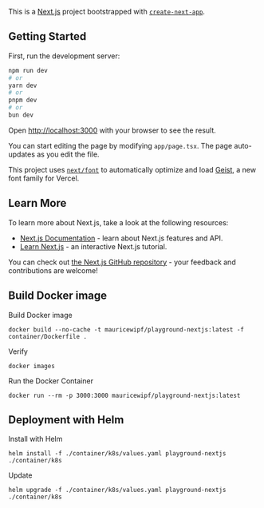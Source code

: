 This is a [Next.js](https://nextjs.org) project bootstrapped with [`create-next-app`](https://nextjs.org/docs/app/api-reference/cli/create-next-app).

## Getting Started

First, run the development server:

```bash
npm run dev
# or
yarn dev
# or
pnpm dev
# or
bun dev
```

Open [http://localhost:3000](http://localhost:3000) with your browser to see the result.

You can start editing the page by modifying `app/page.tsx`. The page auto-updates as you edit the file.

This project uses [`next/font`](https://nextjs.org/docs/app/building-your-application/optimizing/fonts) to automatically optimize and load [Geist](https://vercel.com/font), a new font family for Vercel.

## Learn More

To learn more about Next.js, take a look at the following resources:

- [Next.js Documentation](https://nextjs.org/docs) - learn about Next.js features and API.
- [Learn Next.js](https://nextjs.org/learn) - an interactive Next.js tutorial.

You can check out [the Next.js GitHub repository](https://github.com/vercel/next.js) - your feedback and contributions are welcome!

## Build Docker image

Build Docker image

```
docker build --no-cache -t mauricewipf/playground-nextjs:latest -f container/Dockerfile .
```

Verify

```
docker images
```

Run the Docker Container

```
docker run --rm -p 3000:3000 mauricewipf/playground-nextjs:latest
```


## Deployment with Helm

Install with Helm

```
helm install -f ./container/k8s/values.yaml playground-nextjs ./container/k8s
```

Update

```
helm upgrade -f ./container/k8s/values.yaml playground-nextjs ./container/k8s
```
